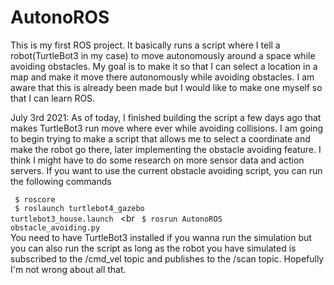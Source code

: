 # AutonoROS

This is my first ROS project. It basically runs a script where I tell a robot(TurtleBot3 in my case) to move autonomously around a space while avoiding obstacles. My goal is to make it so that I can select a location in a map and make it move there autonomously while avoiding obstacles. I am aware that this is already been made but I would like to make one myself so that I can learn ROS. 

July 3rd 2021: As of today, I finished building the script a few days ago that makes TurtleBot3 run move where ever while avoiding collisions. I am going to begin trying to make a script that allows me to select a coordinate and make the robot go there, later implementing the obstacle avoiding feature. I think I might have to do some research on more sensor data and action servers. If you want to use the current obstacle avoiding script, you can run the following commands

<code> $ roscore </code>
<br>
<code> $ roslaunch turtlebot4_gazebo turtlebot3_house.launch </code>
<br
<code> $ rosrun AutonoROS obstacle_avoiding.py </code>
<br>
You need to have TurtleBot3 installed if you wanna run the simulation but you can also run the script as long as the robot you have simulated is subscribed to the /cmd_vel topic and publishes to the /scan topic. Hopefully I'm not wrong about all that.

